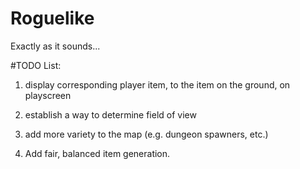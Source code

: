 # Roguelike
Exactly as it sounds...


#TODO List:


1. display corresponding player item, to the item on the ground, on playscreen
 
 
2. establish a way to determine field of view

3. add more variety to the map (e.g. dungeon spawners, etc.)
4. Add fair, balanced item generation.
 
 
